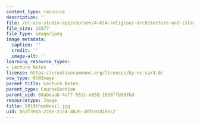 ```yaml
---
content_type: resource
description: ''
file: /ol-ocw-studio-app/courses/4-614-religious-architecture-and-islamic-cultures-fall-2002/b63f396a278e2154ab7628fc0cd105c2_5019thumbnail.jpg
file_size: 15577
file_type: image/jpeg
image_metadata:
  caption: ''
  credit: ''
  image-alt: ''
learning_resource_types:
- Lecture Notes
license: https://creativecommons.org/licenses/by-nc-sa/4.0/
ocw_type: OCWImage
parent_title: Lecture Notes
parent_type: CourseSection
parent_uid: 68abeaab-4eff-532c-e858-18d3ffb567bd
resourcetype: Image
title: 5019thumbnail.jpg
uid: b63f396a-278e-2154-ab76-28fc0cd105c2
---
```

